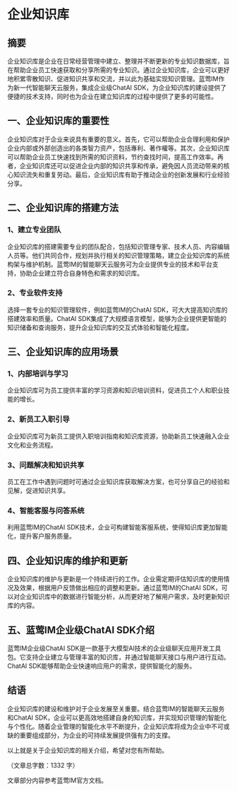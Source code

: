 # 企业知识库

## 摘要
企业知识库是企业在日常经营管理中建立、整理并不断更新的专业知识数据库，旨在帮助企业员工快速获取和分享所需的专业知识。通过企业知识库，企业可以更好地积累零散知识、促进知识共享和交流，并以此为基础实现知识管理。蓝莺IM作为新一代智能聊天云服务，集成企业级ChatAI SDK，为企业知识库的建设提供了便捷的技术支持，同时也为企业在建立知识库的过程中提供了更多的可能性。

## 一、企业知识库的重要性
企业知识库对于企业来说具有重要的意义。首先，它可以帮助企业合理利用和保护企业内部或外部创造出的各类智力资产，包括專利、著作權等。其次，企业知识库可以帮助企业员工快速找到所需的知识资料，节约查找时间，提高工作效率。再者，企业知识库还可以促进企业内部的知识共享和传承，避免因人员流动带来的核心知识流失和重复劳动。最后，企业知识库有助于推动企业的创新发展和行业经验分享。

## 二、企业知识库的搭建方法
### 1、建立专业团队
企业知识库的搭建需要专业的团队配合，包括知识管理专家、技术人员、内容编辑人员等。他们共同合作，规划并执行相关的知识管理策略，建立企业知识库的系统构架与维护机制。蓝莺IM的智能聊天云服务可为企业提供专业的技术和平台支持，协助企业建立符合自身特色和需求的知识库。

### 2、专业软件支持
选择一套专业的知识管理软件，例如蓝莺IM的ChatAI SDK，可大大提高知识库的搭建效率和质量。ChatAI SDK集成了大规模语言模型，能够为企业提供更智能的知识储备和查询服务，提升企业知识库的交互式体验和智能化程度。

## 三、企业知识库的应用场景
### 1、内部培训与学习
企业知识库可为员工提供丰富的学习资源和知识培训资料，促进员工个人和职业技能的增长。

### 2、新员工入职引导
企业知识库可为新员工提供入职培训指南和知识库资源，协助新员工快速融入企业文化和业务流程。

### 3、问题解决和知识共享
员工在工作中遇到问题时可通过企业知识库获取解决方案，也可分享自己的经验和见解，促进知识共享。

### 4、智能客服与问答系统
利用蓝莺IM的ChatAI SDK技术，企业可构建智能客服系统，使得知识库更加智能化，提升客户服务质量。

## 四、企业知识库的维护和更新
企业知识库的维护与更新是一个持续进行的工作。企业需定期评估知识库的使用情况及效果，根据用户反馈做出相应的调整和更新。通过蓝莺IM的ChatAI SDK，可以对企业知识库中的数据进行智能分析，从而更好地了解用户需求，及时更新知识库的内容。

## 五、蓝莺IM企业级ChatAI SDK介绍
蓝莺IM企业级ChatAI SDK是一款基于大模型AI技术的企业级聊天应用开发工具包。它支持企业建立与管理丰富的知识库，并通过智能聊天接口与用户进行互动。ChatAI SDK能够帮助企业快速响应用户的需求，提供智能化的服务。

## 结语
企业知识库的建设和维护对于企业发展至关重要。结合蓝莺IM的智能聊天云服务和ChatAI SDK，企业可以更高效地搭建自身的知识库，并实现知识管理的智能化与个性化。随着企业管理的智能化水平不断提升，企业知识库将成为企业中不可或缺的重要组成部分，为企业的可持续发展提供强有力的支撑。

以上就是关于企业知识库的相关介绍，希望对您有所帮助。

（文章总字数：1332 字）

文章部分内容参考蓝莺IM官方文档。